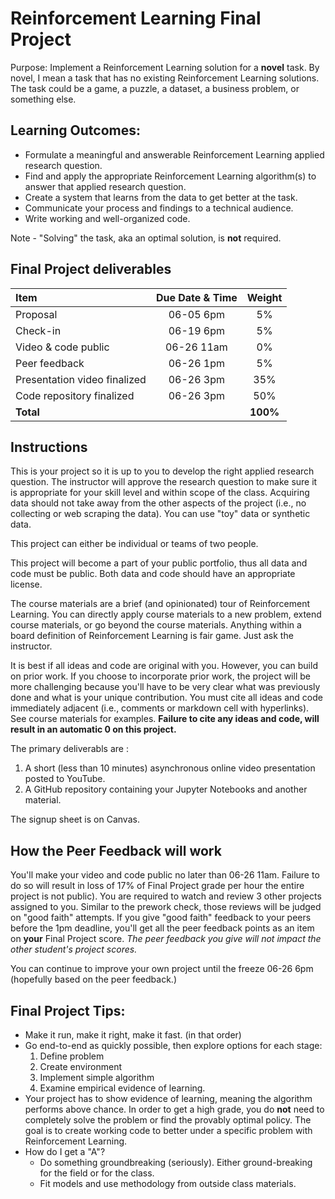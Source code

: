 Reinforcement Learning Final Project
=====
 
Purpose: Implement a Reinforcement Learning solution for a __novel__ task. By novel, I mean a task that has no existing Reinforcement Learning solutions. The task could be a game, a puzzle, a dataset, a business problem, or something else.

Learning Outcomes:
----

- Formulate a meaningful and answerable Reinforcement Learning applied research question.
- Find and apply the appropriate Reinforcement Learning algorithm(s) to answer that applied research question. 
- Create a system that learns from the data to get better at the task.
- Communicate your process and findings to a technical audience.
- Write working and well-organized code.

Note - "Solving" the task, aka an optimal solution, is __not__ required.

Final Project deliverables
----

| Item                  | Due Date & Time | Weight |
|:----------------------|:---------------:|:-----: |  
| Proposal              | 06-05 6pm       |  5%    |
| Check-in              | 06-19 6pm       |  5%    |
| Video & code public   | 06-26 11am      |  0%    |
| Peer feedback         | 06-26 1pm       |  5%    |
| Presentation video finalized| 06-26 3pm | 35%    |
| Code repository finalized   | 06-26 3pm | 50%    |
| __Total__             |                 |__100%__|


Instructions
----

This is your project so it is up to you to develop the right applied research question. The instructor will approve the research question to make sure it is appropriate for your skill level and within scope of the class. Acquiring data should not take away from the other aspects of the project (i.e., no collecting or web scraping the data). You can use "toy" data or synthetic data.

This project can either be individual or teams of two people.

This project will become a part of your public portfolio, thus all data and code must be public. Both data and code should have an appropriate license.  

The course materials are a brief (and opinionated) tour of Reinforcement Learning. You can directly apply course materials to a new problem, extend course materials, or go beyond the course materials. Anything within a board definition of Reinforcement Learning is fair game. Just ask the instructor.

It is best if all ideas and code are original with you. However, you can build on prior work. If you choose to incorporate prior work, the project will be more challenging because you'll have to be very clear what was previously done and what is your unique contribution. You must cite all ideas and code immediately adjacent (i.e., comments or markdown cell with hyperlinks). See course materials for examples. __Failure to cite any ideas and code, will result in an automatic 0 on this project.__

The primary deliverabls are :

1. A short (less than 10 minutes) asynchronous online video presentation posted to YouTube.
2. A GitHub repository containing your Jupyter Notebooks and another material.

The signup sheet is on Canvas.

How the Peer Feedback will work
------

You'll make your video and code public no later than 06-26 11am. Failure to do so will result in loss of 17% of Final Project grade per hour the entire project is not public). You are required to watch and review 3 other projects assigned to you. Similar to the prework check, those reviews will be judged on "good faith" attempts. If you give "good faith" feedback to your peers before the 1pm deadline, you'll get all the peer feedback points as an item on __your__ Final Project score. *The peer feedback you give will not impact the other student's project scores.* 

You can continue to improve your own project until the freeze 06-26 6pm (hopefully based on the peer feedback.)

Final Project Tips:
----

- Make it run, make it right, make it fast. (in that order)
- Go end-to-end as quickly possible, then explore options for each stage:
    1. Define problem 
    2. Create environment 
    3. Implement simple algorithm 
    4. Examine empirical evidence of learning. 
- Your project has to show evidence of learning, meaning the algorithm performs above chance. In order to get a high grade, you do __not__ need to completely solve the problem or find the provably optimal policy. The goal is to create working code to better under a specific problem with Reinforcement Learning.
- How do I get a "A"? 
    - Do something groundbreaking (seriously). Either ground-breaking for the field or for the class.
    - Fit models and use methodology from outside class materials.
